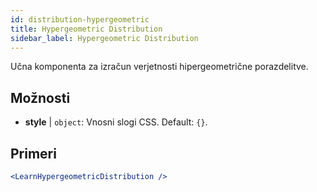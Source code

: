```yaml
---
id: distribution-hypergeometric
title: Hypergeometric Distribution
sidebar_label: Hypergeometric Distribution
---
```


Učna komponenta za izračun verjetnosti hipergeometrične porazdelitve.

## Možnosti

* __style__ | `object`: Vnosni slogi CSS. Default: `{}`.


## Primeri

```jsx live
<LearnHypergeometricDistribution />
```

